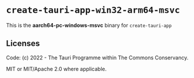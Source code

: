 # `create-tauri-app-win32-arm64-msvc`

This is the **aarch64-pc-windows-msvc** binary for `create-tauri-app`

## Licenses
Code: (c) 2022 - The Tauri Programme within The Commons Conservancy.

MIT or MIT/Apache 2.0 where applicable.